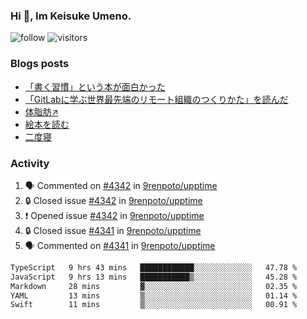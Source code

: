 ### Hi 👋, Im Keisuke Umeno.

<!--
**9renpoto/9renpoto** is a ✨ _special_ ✨ repository because its `README.md` (this file) appears on your GitHub profile.

Here are some ideas to get you started:

- 🔭 I’m currently working on ...
- 🌱 I’m currently learning ...
- 👯 I’m looking to collaborate on ...
- 🤔 I’m looking for help with ...
- 💬 Ask me about ...
- 📫 How to reach me: ...
- 😄 Pronouns: ...
- ⚡ Fun fact: ...
-->

![follow](https://img.shields.io/github/followers/9renpoto?label=Follow&style=social)
![visitors](https://komarev.com/ghpvc/?username=9renpoto&label=Profile%20views&color=0e75b6&style=flat)

### Blogs posts

<!-- BLOG-POST-LIST:START -->
- [「書く習慣」という本が面白かった](https://9renpoto.win/entry/2024/11/11/leave_a_feeling_sad)
- [「GitLabに学ぶ世界最先端のリモート組織のつくりかた」を読んだ](https://9renpoto.win/entry/2024/09/10/remote_organization)
- [体脂肪↗](https://9renpoto.win/entry/2024/08/12/gaining_fat)
- [絵本を読む](https://9renpoto.win/entry/2024/07/26/picture_book)
- [二度寝](https://9renpoto.win/entry/2024/07/18/going_back_to_sleep)
<!-- BLOG-POST-LIST:END -->

### Activity

<!--START_SECTION:activity-->
1. 🗣 Commented on [#4342](https://github.com/9renpoto/upptime/issues/4342#issuecomment-2481194232) in [9renpoto/upptime](https://github.com/9renpoto/upptime)
2. 🔒 Closed issue [#4342](https://github.com/9renpoto/upptime/issues/4342) in [9renpoto/upptime](https://github.com/9renpoto/upptime)
3. ❗ Opened issue [#4342](https://github.com/9renpoto/upptime/issues/4342) in [9renpoto/upptime](https://github.com/9renpoto/upptime)
4. 🔒 Closed issue [#4341](https://github.com/9renpoto/upptime/issues/4341) in [9renpoto/upptime](https://github.com/9renpoto/upptime)
5. 🗣 Commented on [#4341](https://github.com/9renpoto/upptime/issues/4341#issuecomment-2481121942) in [9renpoto/upptime](https://github.com/9renpoto/upptime)
<!--END_SECTION:activity-->

<!--START_SECTION:waka-->

```txt
TypeScript   9 hrs 43 mins   ████████████░░░░░░░░░░░░░   47.78 %
JavaScript   9 hrs 13 mins   ███████████▒░░░░░░░░░░░░░   45.28 %
Markdown     28 mins         ▓░░░░░░░░░░░░░░░░░░░░░░░░   02.35 %
YAML         13 mins         ▒░░░░░░░░░░░░░░░░░░░░░░░░   01.14 %
Swift        11 mins         ▒░░░░░░░░░░░░░░░░░░░░░░░░   00.91 %
```

<!--END_SECTION:waka-->

